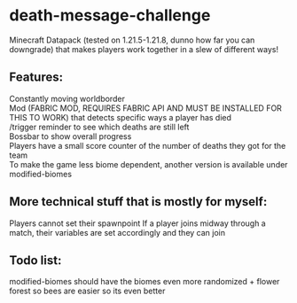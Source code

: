# death-message-challenge
Minecraft Datapack (tested on 1.21.5-1.21.8, dunno how far you can downgrade) that makes players work together in a slew of different ways!

## Features:
Constantly moving worldborder <br>
Mod (FABRIC MOD, REQUIRES FABRIC API AND MUST BE INSTALLED FOR THIS TO WORK) that detects specific ways a player has died<br>
/trigger reminder to see which deaths are still left<br>
Bossbar to show overall progress<br>
Players have a small score counter of the number of deaths they got for the team<br>
To make the game less biome dependent, another version is available under modified-biomes


## More technical stuff that is mostly for myself:
Players cannot set their spawnpoint
If a player joins midway through a match, their variables are set accordingly and they can join


## Todo list:
modified-biomes should have the biomes even more randomized + flower forest so bees are easier so its even better

